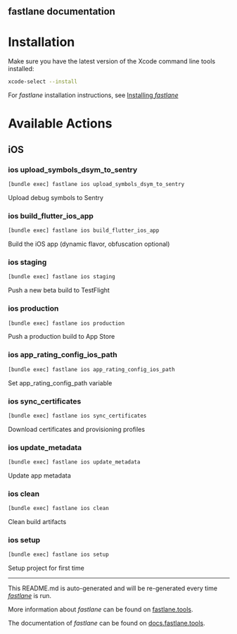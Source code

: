fastlane documentation
----

# Installation

Make sure you have the latest version of the Xcode command line tools installed:

```sh
xcode-select --install
```

For _fastlane_ installation instructions, see [Installing _fastlane_](https://docs.fastlane.tools/#installing-fastlane)

# Available Actions

## iOS

### ios upload_symbols_dsym_to_sentry

```sh
[bundle exec] fastlane ios upload_symbols_dsym_to_sentry
```

Upload debug symbols to Sentry

### ios build_flutter_ios_app

```sh
[bundle exec] fastlane ios build_flutter_ios_app
```

Build the iOS app (dynamic flavor, obfuscation optional)

### ios staging

```sh
[bundle exec] fastlane ios staging
```

Push a new beta build to TestFlight

### ios production

```sh
[bundle exec] fastlane ios production
```

Push a production build to App Store

### ios app_rating_config_ios_path

```sh
[bundle exec] fastlane ios app_rating_config_ios_path
```

Set app_rating_config_path variable

### ios sync_certificates

```sh
[bundle exec] fastlane ios sync_certificates
```

Download certificates and provisioning profiles

### ios update_metadata

```sh
[bundle exec] fastlane ios update_metadata
```

Update app metadata

### ios clean

```sh
[bundle exec] fastlane ios clean
```

Clean build artifacts

### ios setup

```sh
[bundle exec] fastlane ios setup
```

Setup project for first time

----

This README.md is auto-generated and will be re-generated every time [_fastlane_](https://fastlane.tools) is run.

More information about _fastlane_ can be found on [fastlane.tools](https://fastlane.tools).

The documentation of _fastlane_ can be found on [docs.fastlane.tools](https://docs.fastlane.tools).
